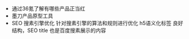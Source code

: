 - 通过36氪了解有哪些产品正当红
- 墨刀产品原型工具
- SEO
  搜素引擎优化
  针对搜素引擎的算法和规则进行优化
  h5语义化标签 良好结构，SEO
  title 也是百度搜素展示的内容
